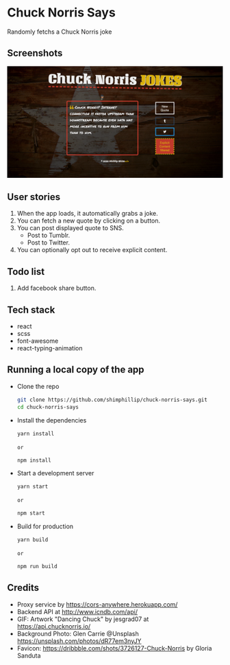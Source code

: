 # Chuck Norris Says

Randomly fetchs a Chuck Norris joke

## Screenshots

![screenshot](./docs/screenshot.png)

## User stories

1. When the app loads, it automatically grabs a joke.
2. You can fetch a new quote by clicking on a button.
3. You can post displayed quote to SNS.
   - Post to Tumblr.
   - Post to Twitter.
4. You can optionally opt out to receive explicit content.

## Todo list

1. Add facebook share button.

## Tech stack

- react
- scss
- font-awesome
- react-typing-animation

## Running a local copy of the app

- Clone the repo

  ```bash
  git clone https://github.com/shimphillip/chuck-norris-says.git
  cd chuck-norris-says
  ```

- Install the dependencies

  ```bash
  yarn install
  ```

  `or`

  ```bash
  npm install
  ```

- Start a development server

  ```bash
  yarn start
  ```

  `or`

  ```bash
  npm start
  ```

- Build for production
  ```bash
  yarn build
  ```
  `or`
  ```bash
  npm run build
  ```

## Credits

- Proxy service by https://cors-anywhere.herokuapp.com/
- Backend API at http://www.icndb.com/api/
- GIF: Artwork "Dancing Chuck" by jesgrad07 at https://api.chucknorris.io/
- Background Photo: Glen Carrie @Unsplash https://unsplash.com/photos/dR77em3nyJY
- Favicon: https://dribbble.com/shots/3726127-Chuck-Norris by Gloria Sanduta

